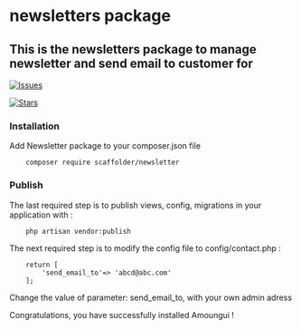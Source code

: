 # newsletters package

## This is the newsletters package to manage newsletter and send email to customer for 

[![Issues](https://img.shields.io/github/issues/amoungui/contact-form?style=flat-square)](https://github.com/amoungui/newsletters/issues)

[![Stars](https://img.shields.io/github/stars/amoungui/contact-form?style=flat-square)](https://github.com/amoungui/newsletters/stargazers)

### Installation ###
 
Add Newsletter package to your composer.json file 
```
    composer require scaffolder/newsletter
```

### Publish ###
 
The last required step is to publish views, config, migrations in your application with :
```
    php artisan vendor:publish
```
  
The next required step is to modify the config file to config/contact.php :
```
    return [
        'send_email_to'=> 'abcd@abc.com'
    ];
```
Change the value of parameter: send_email_to, with your own admin adress

Congratulations, you have successfully installed Amoungui !
